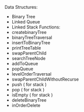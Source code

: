 Data Structures:
 - Binary Tree
 - Linked Queue
 - Linked Stack
Functions:
 - createbinaryTree
 - binaryTreeTraversal
 - insertToBinaryTree
 - printTreeTable
 - swapParentChild
 - searchTreeNode
 - addToQueue
 - popQueue
 - levelOrderTraversal
 - swapParentChildWithoutRecurse
 - push ( for stack )
 - pop ( for stack )
 - isEmpty ( for stack )
 - deleteBinaryTree
 - inOrderDelete
